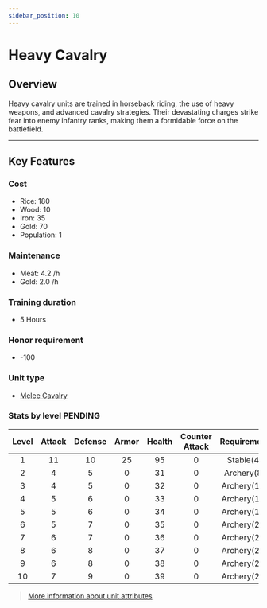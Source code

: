 ```yaml
---
sidebar_position: 10
---
```

# Heavy Cavalry

## Overview

Heavy cavalry units are trained in horseback riding, the use of heavy weapons, and advanced cavalry strategies. Their devastating charges strike fear into enemy infantry ranks, making them a formidable force on the battlefield.

---

## Key Features

### Cost
- Rice: 180
- Wood: 10
- Iron: 35
- Gold: 70
- Population: 1

### Maintenance
- Meat: 4.2 /h
- Gold: 2.0 /h

### Training duration
- 5 Hours

### Honor requirement
- -100

### Unit type
- [Melee Cavalry](../index.md#melee-cavalry)


### Stats by level PENDING

| Level | Attack | Defense | Armor | Health | Counter Attack | Requirement |
| :---: | :----: | :-----: | :---: | :----: | :------------: | :---------: |
|   1   |   11   |   10    |  25   |   95   |       0        |  Stable(4)  |
|   2   |   4    |    5    |   0   |   31   |       0        | Archery(8)  |
|   3   |   4    |    5    |   0   |   32   |       0        | Archery(12) |
|   4   |   5    |    6    |   0   |   33   |       0        | Archery(15) |
|   5   |   5    |    6    |   0   |   34   |       0        | Archery(17) |
|   6   |   5    |    7    |   0   |   35   |       0        | Archery(20) |
|   7   |   6    |    7    |   0   |   36   |       0        | Archery(22) |
|   8   |   6    |    8    |   0   |   37   |       0        | Archery(25) |
|   9   |   6    |    8    |   0   |   38   |       0        | Archery(27) |
|  10   |   7    |    9    |   0   |   39   |       0        | Archery(29) |

> [More information about unit attributes](../index.md#attributes)